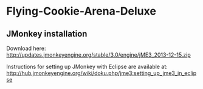 Flying-Cookie-Arena-Deluxe
==========================

JMonkey installation
--------------------------
Download here:
http://updates.jmonkeyengine.org/stable/3.0/engine/jME3_2013-12-15.zip

Instructions for setting up JMonkey with Eclipse are available at:
http://hub.jmonkeyengine.org/wiki/doku.php/jme3:setting_up_jme3_in_eclipse 
